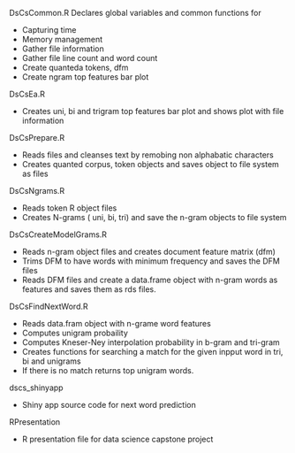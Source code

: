 

DsCsCommon.R
  Declares global variables and common functions for
  
  * Capturing time
  * Memory management
  * Gather file information
  * Gather file line count and word count
  * Create quanteda tokens, dfm
  * Create ngram top features bar plot
  
DsCsEa.R

  * Creates uni, bi and trigram top features bar plot and shows plot with file information

DsCsPrepare.R

  * Reads files and cleanses text by remobing non alphabatic characters
  * Creates quanted corpus, token objects and saves object to file system as files

DsCsNgrams.R

  * Reads token R object files 
  * Creates N-grams ( uni, bi, tri) and save the n-gram objects to file system

DsCsCreateModelGrams.R

 * Reads n-gram object files and creates document feature matrix (dfm)
 * Trims DFM to have words with minimum frequency and saves the DFM files
 * Reads DFM files and create a data.frame object with n-gram words as features and saves them as rds files.
 
DsCsFindNextWord.R
 
 * Reads data.fram object with n-grame word features
 * Computes unigram probaility
 * Computes Kneser-Ney interpolation probability in b-gram and tri-gram
 * Creates functions for searching a match for the given inpput word in tri, bi and unigrams
 * If there is no match returns top unigram words.
 
 dscs_shinyapp
 
  * Shiny app source code for next word prediction 
  
RPresentation
 
  * R presentation file for data science capstone project
 